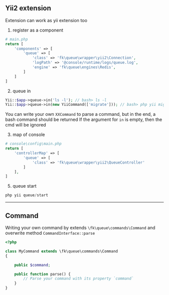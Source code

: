 
Yii2 extension
----
Extension can work as yii extension too

1. register as a component
```php
# main.php
return [
    'components' => [
        'queue' => [
            'class' => 'fk\queue\wrapper\yii2\Connection',
            'logPath' => '@console/runtime/logs/queue.log',
            'engine' => 'fk\queue\engines\Redis',
        ]
    ]
]
```

2. queue in
```php
Yii::$app->queue->in('ls -l'); // bash> ls -l
Yii::$app->queue->in(new YiiCommand(['migrate'])); // bash> php yii migrate
```
You can write your own `XXCommand` to parse a command, but in the end, a bash command should be returned
If the argument for `in` is empty, then the cmd will be ignored

3. map of console
```php
# console\config\main.php
return [
    'controllerMap' => [
        'queue' => [
            'class' => 'fk\queue\wrapper\yii2\QueueController'
        ]
    ],
]
```

5. queue start
```php
php yii queue/start
```

---

Command
-------
Writing your own command by extends `\fk\queue\commands\Command` and overwrite method `CommandInterface::parse`
```php
<?php

class MyCommand extends \fk\queue\commands\Command
{

    public $command;

    public function parse() {
        // Parse your command with its property `command`
    }
}
```

